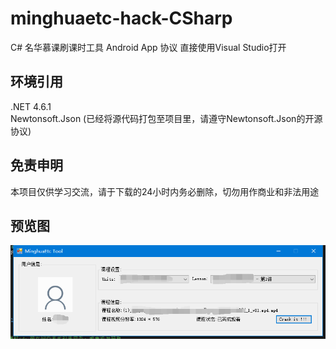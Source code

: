# minghuaetc-hack-CSharp
C# 名华慕课刷课时工具 Android App 协议 直接使用Visual Studio打开

## 环境引用

.NET 4.6.1</br>
Newtonsoft.Json (已经将源代码打包至项目里，请遵守Newtonsoft.Json的开源协议)

## 免责申明

本项目仅供学习交流，请于下载的24小时内务必删除，切勿用作商业和非法用途

## 预览图

![image](view.png)
